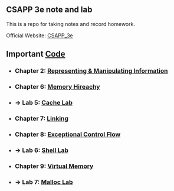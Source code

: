 ## CSAPP 3e note and lab

This is a repo for taking notes and record homework.  

Official Website: [CSAPP_3e](http://www.csapp.cs.cmu.edu/)

Important [Code](./code/src)
---
+ ### Chapter 2: [Representing & Manipulating Information](./code/chapter2)
+ ### Chapter 6: [Memory Hireachy](./code/chapter6/)
+ ### -> Lab 5: [Cache Lab](./lab/cachelab)
+ ### Chapter 7: [Linking](./code/chapter7)  
+ ### Chapter 8: [Exceptional Control Flow](./code/chapter8)
+ ### -> Lab 6: [Shell Lab](./lab/shelllab)
+ ### Chapter 9: [Virtual Memory](./code/chapter9)
+ ### -> Lab 7: [Malloc Lab](./lab/malloclab)